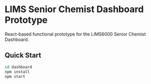 # LIMS Senior Chemist Dashboard Prototype

React-based functional prototype for the LIMS6000 Senior Chemist Dashboard.

## Quick Start

```bash
cd dashboard
npm install
npm start